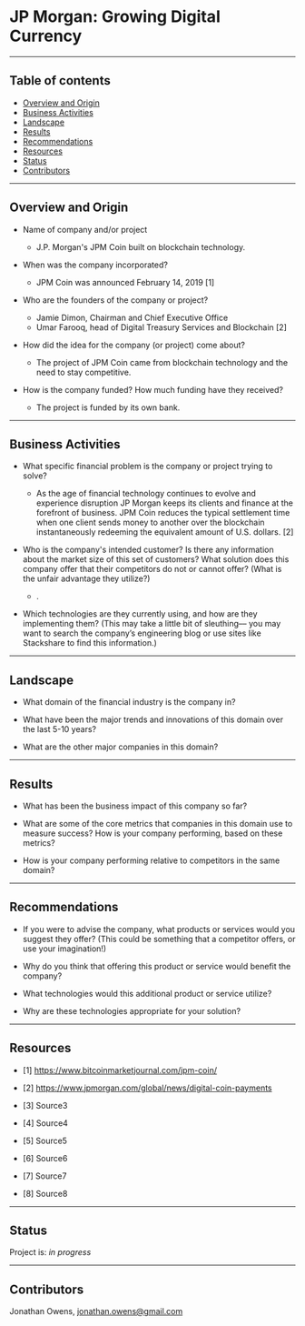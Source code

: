 # JP Morgan: Growing Digital Currency

---

## Table of contents
* [Overview and Origin](#overview-and-origin)
* [Business Activities](#business-activities)
* [Landscape](#landscape)
* [Results](#results)
* [Recommendations](#recommendations)
* [Resources](#resources)
* [Status](#status)
* [Contributors](#contributors)

---

## Overview and Origin

* Name of company and/or project
    - J.P. Morgan's JPM Coin built on blockchain technology.

* When was the company incorporated?
    - JPM Coin was announced February 14, 2019 [1]

* Who are the founders of the company or project?
    - Jamie Dimon, Chairman and Chief Executive Office
    - Umar Farooq, head of Digital Treasury Services and Blockchain [2]

* How did the idea for the company (or project) come about?
    - The project of JPM Coin came from blockchain technology and the need to stay competitive.

* How is the company funded? How much funding have they received?
    - The project is funded by its own bank.

---

## Business Activities

* What specific financial problem is the company or project trying to solve?
    - As the age of financial technology continues to evolve and experience disruption JP Morgan keeps its clients and finance at the forefront of business.  JPM Coin reduces the typical settlement time when one client sends money to another over the blockchain instantaneously redeeming the equivalent amount of U.S. dollars. [2]


* Who is the company's intended customer?  Is there any information about the market size of this set of customers?
What solution does this company offer that their competitors do not or cannot offer? (What is the unfair advantage they utilize?)
    - .

* Which technologies are they currently using, and how are they implementing them? (This may take a little bit of sleuthing–– you may want to search the company’s engineering blog or use sites like Stackshare to find this information.)

---

## Landscape

* What domain of the financial industry is the company in?

* What have been the major trends and innovations of this domain over the last 5-10 years?

* What are the other major companies in this domain?

---

## Results

* What has been the business impact of this company so far?

* What are some of the core metrics that companies in this domain use to measure success? How is your company performing, based on these metrics?

* How is your company performing relative to competitors in the same domain?

---

## Recommendations

* If you were to advise the company, what products or services would you suggest they offer? (This could be something that a competitor offers, or use your imagination!)

* Why do you think that offering this product or service would benefit the company?

* What technologies would this additional product or service utilize?

* Why are these technologies appropriate for your solution?

---

## Resources

- [1] https://www.bitcoinmarketjournal.com/jpm-coin/

- [2] https://www.jpmorgan.com/global/news/digital-coin-payments

- [3] Source3

- [4] Source4

- [5] Source5

- [6] Source6

- [7] Source7

- [8] Source8

---

## Status

Project is: _in progress_

---

## Contributors

Jonathan Owens, jonathan.owens@gmail.com
